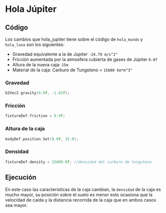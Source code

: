 # Hola Júpiter

## Código 
Los cambios que hola_jupiter tiene sobre el código de `hola_mundo` y `hola_luna` son los siguientes:
- Gravedad equivalente a la de Jupiter `-24.79 m/s^2^ `
- Fricción aumentada por la atmosfera cubierta de gases de Júpiter  `0.0f`
- Altura de la nueva caja: `15m`
- Material de la caja: Carburo de Tungsteno = `15600 km*m^3^`

### Gravedad
```c++
b2Vec2 gravity(0.0f, -1.62f);
```
### Fricción 
```cpp
fixtureDef.friction = 0.9f; 
```
### Altura de la caja
```cpp
bodyDef.position.Set(0.0f, 15.0);
```
### Densidad
```cpp
fixtureDef.density = 15600.0f; //densidad del carburo de tungsteno
```

## Ejecución

En este caso las características de la caja cambian, la `densidad` de la caja es mucho mayor, su posición sobre el suelo es menor esto ocasiona que la velocidad de caída y la distancia recorrida de la caja que en ambos casos sea mayor. 